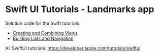 # Swift UI Tutorials - Landmarks app

Solution code for the Swift tutorials
- [Creating and Combining Views](https://developer.apple.com/tutorials/swiftui/creating-and-combining-views)
- [Building Lists and Navigation](https://developer.apple.com/tutorials/swiftui/building-lists-and-navigation)

All SwiftUI tutorials: https://developer.apple.com/tutorials/swiftui